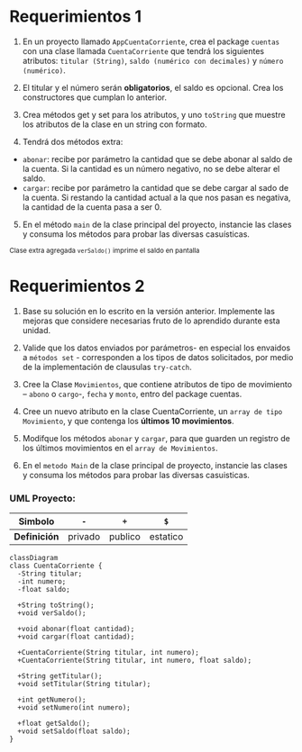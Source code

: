 # Requerimientos 1
1. En un proyecto llamado `AppCuentaCorriente`, crea el package `cuentas` con una clase llamada `CuentaCorriente`
que tendrá los siguientes atributos: `titular (String)`, `saldo (numérico con decimales)` y `número (numérico)`.

2. El titular y el número serán **obligatorios**, el saldo es opcional. Crea los constructores que cumplan lo anterior.

3. Crea métodos get y set para los atributos, y uno `toString` que muestre los atributos de la clase en un string con formato.

4. Tendrá dos métodos extra:
  - `abonar`: recibe por parámetro la cantidad que se debe abonar al saldo de la cuenta. Si la cantidad es un número negativo, no se debe alterar el saldo.
  - `cargar`: recibe por parámetro la cantidad que se debe cargar al sado de la cuenta. Si restando la cantidad actual a la que nos pasan es negativa, la cantidad de la cuenta pasa a ser 0.

5. En el método `main` de la clase principal del proyecto, instancie las clases y consuma los métodos para probar las diversas casuísticas.

<sub>Clase extra agregada `verSaldo()` imprime el saldo en pantalla</sub>

# Requerimientos 2
1. Base su solución en lo escrito en la versión anterior. Implemente las mejoras que considere necesarias fruto de lo aprendido durante esta unidad.

2. Valide que los datos enviados por parámetros- en especial los envaidos a `métodos set` - corresponden a los tipos de datos solicitados, por medio de la implementación de clausulas `try-catch`.

3. Cree la Clase `Movimientos`, que contiene atributos de tipo de movimiento – `abono` o `cargo`-, `fecha` y `monto`, entro del package cuentas.

4. Cree un nuevo atributo en la clase CuentaCorriente, un `array de tipo Movimiento`, y que contenga los **últimos 10 movimientos**.

5. Modifque los métodos `abonar` y `cargar`, para que guarden un registro de los últimos movimientos en el `array de Movimientos`.

6. En el `metodo Main` de la clase principal de proyecto, instancie las clases y consuma los métodos para probar las diversas casuisticas.

### UML Proyecto:

|  **Simbolo**   |   `-`   |   `+`   |   `$`    |
|:--------------:|:-------:|:-------:|:--------:|
| **Definición** | privado | publico | estatico |

```mermaid
classDiagram
class CuentaCorriente {
  -String titular;
  -int numero;
  -float saldo;

  +String toString();
  +void verSaldo();

  +void abonar(float cantidad);
  +void cargar(float cantidad);

  +CuentaCorriente(String titular, int numero);
  +CuentaCorriente(String titular, int numero, float saldo);

  +String getTitular();
  +void setTitular(String titular);

  +int getNumero();
  +void setNumero(int numero);

  +float getSaldo();
  +void setSaldo(float saldo);
}
```
